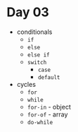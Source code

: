 # Day 03

- conditionals
  - `if`
  - `else`
  - `else if`
  - `switch`
    - `case`
    - `default`
- cycles
  - `for`
  - `while`
  - `for-in` - object
  - `for-of` - array
  - `do-while`
